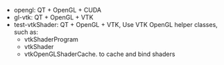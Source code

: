 - opengl: QT + OpenGL + CUDA
- gl-vtk: QT + OpenGL + VTK
- test-vtkShader: QT + OpenGL + VTK, Use VTK OpenGL helper classes, such as:
  - vtkShaderProgram
  - vtkShader
  - vtkOpenGLShaderCache. to cache and bind shaders